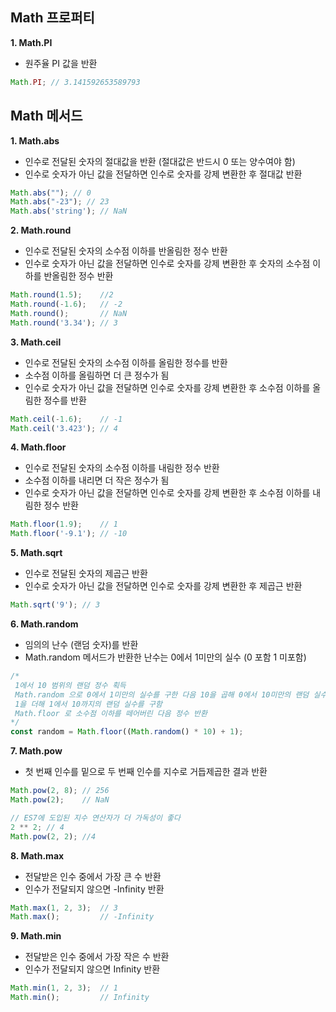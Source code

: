 ## **Math 프로퍼티**

**1\. Math.PI**

-   원주율 PI 값을 반환

``` javascript
Math.PI; // 3.141592653589793
```

## **Math 메서드**

**1\. Math.abs**

-   인수로 전달된 숫자의 절대값을 반환 (절대값은 반드시 0 또는 양수여야 함)
-   인수로 숫자가 아닌 값을 전달하면 인수로 숫자를 강제 변환한 후 절대값 반환 

``` javascript
Math.abs(""); // 0
Math.abs("-23"); // 23
Math.abs('string'); // NaN
```

**2\. Math.round**

-   인수로 전달된 숫자의 소수점 이하를 반올림한 정수 반환
-   인수로 숫자가 아닌 값을 전달하면 인수로 숫자를 강제 변환한 후 숫자의 소수점 이하를 반올림한 정수 반환

``` javascript
Math.round(1.5);	//2
Math.round(-1.6);	// -2
Math.round();		// NaN
Math.round('3.34');	// 3
```

**3\. Math.ceil**

-   인수로 전달된 숫자의 소수점 이하를 올림한 정수를 반환
-   소수점 이하를 올림하면 더 큰 정수가 됨
-   인수로 숫자가 아닌 값을 전달하면 인수로 숫자를 강제 변환한 후 소수점 이하를 올림한 정수를 반환

``` javascript
Math.ceil(-1.6);	// -1
Math.ceil('3.423');	// 4
```

**4\. Math.floor**

-   인수로 전달된 숫자의 소수점 이하를 내림한 정수 반환
-   소수점 이하를 내리면 더 작은 정수가 됨
-   인수로 숫자가 아닌 값을 전달하면 인수로 숫자를 강제 변환한 후 소수점 이하를 내림한 정수 반환

``` javascript
Math.floor(1.9);	// 1
Math.floor('-9.1');	// -10
```

**5\. Math.sqrt**

-   인수로 전달된 숫자의 제곱근 반환
-   인수로 숫자가 아닌 값을 전달하면 인수로 숫자를 강제 변환한 후 제곱근 반환

``` javascript
Math.sqrt('9');	// 3
```

**6\. Math.random**

-   임의의 난수 (랜덤 숫자)를 반환
-   Math.random 메서드가 반환한 난수는 0에서 1미만의 실수 (0 포함 1 미포함)

``` javascript
/*
 1에서 10 범위의 랜덤 정수 획득
 Math.random 으로 0에서 1미만의 실수를 구한 다음 10을 곱해 0에서 10미만의 랜덤 실수를 구함
 1을 더해 1에서 10까지의 랜덤 실수를 구함
 Math.floor 로 소수점 이하를 떼어버린 다음 정수 반환
*/
const random = Math.floor((Math.random() * 10) + 1);
```

**7\. Math.pow**

-   첫 번째 인수를 밑으로 두 번째 인수를 지수로 거듭제곱한 결과 반환 

``` javascript
Math.pow(2, 8);	// 256
Math.pow(2);	// NaN

// ES7에 도입된 지수 연산자가 더 가독성이 좋다 
2 ** 2;	// 4
Math.pow(2, 2);	//4
```

**8\. Math.max**

-   전달받은 인수 중에서 가장 큰 수 반환
-   인수가 전달되지 않으면 -Infinity 반환

``` javascript
Math.max(1, 2, 3);	// 3
Math.max();			// -Infinity
```

**9\. Math.min**

-   전달받은 인수 중에서 가장 작은 수 반환
-   인수가 전달되지 않으면 Infinity 반환

``` javascript
Math.min(1, 2, 3);	// 1
Math.min();			// Infinity
```
